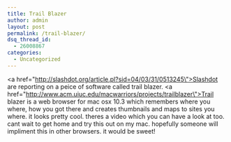 ```yaml
---
title: Trail Blazer
author: admin
layout: post
permalink: /trail-blazer/
dsq_thread_id:
  - 26008867
categories:
  - Uncategorized
---
```

<a href=\"http://slashdot.org/article.pl?sid=04/03/31/0513245\">Slashdot are reporting on a peice of software called trail blazer</a>. <a href=\"http://www.acm.uiuc.edu/macwarriors/projects/trailblazer\">Trail blazer</a> is a web browser for mac osx 10.3 which remembers where you where, how you got there and creates thumbnails and maps to sites you where. it looks pretty cool. theres a video which you can have a look at too. cant wait to get home and try this out on my mac. hopefully someone will impliment this in other browsers. it would be sweet!